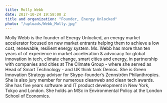 ```yaml
---
title: Molly Webb
date: 2017-10-24 19:58:00 Z
title and organization: "Founder, Energy Unlocked"
photo: "/uploads/Webb_Molly.jpg"
---
```

Molly Webb is the founder of Energy Unlocked, an energy market accelerator focused on new market entrants helping them to achieve a low cost, renewable, resilient energy system. Ms. Webb has more than ten years of of experience in market acceleration & advocacy for global innovation in tech, climate change, smart cities and energy, in partnership with companies and cities at The Climate Group - where she served as Head of Smart Technology - and UK think tank Demos. She is Green Innovation Strategy advisor for Skype-founder’s Zennström Philanthropies. She is also jury member for numerous cleanweb and clean tech awards. She has five years software and IT product development in New York, Tokyo and London. She holds an MSc in Environmental Policy at the London School of Economics.
